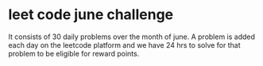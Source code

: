 # leet code june challenge
It consists of 30 daily problems over the month of june. A problem is added each day on the leetcode platform
and we have 24 hrs to solve for that problem to be eligible for reward points.
